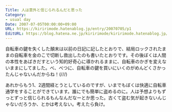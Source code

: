 ```yaml
---
Title: 人は意外と信じられるんだと思った
Category:
- usual day
Date: 2007-07-05T00:00:00+09:00
URL: https://kiririmode.hatenablog.jp/entry/20070705/p1
EditURL: https://blog.hatena.ne.jp/kiririmode/kiririmode.hatenablog.jp/atom/entry/8454420450078217139
---
```



自転車の鍵を失くした顛末は以前の日記に記したとおりで、結局ロックされたままの自転車を金のこで切断し救出したのも書いたとおりです。その後ぼくは人間の本性をあばきだすという知的好奇心に導かれるままに、自転車のかぎを変えないままにしてました。べ、べつに、自転車の鍵を買いにいくのがめんどくさかったんじゃないんだからね！(///)


あれからもう1、2週間経とうとしているのですが、いまでもぼくは快適に自転車通学をすることができています。誰にでも簡単に盗めるのに。人は予想よりもずっとずっと信じられるもんなんだなーとか思った。古くて盗む気が起きないんじゃないだろうか、とかは考えない。考えたら負け。
